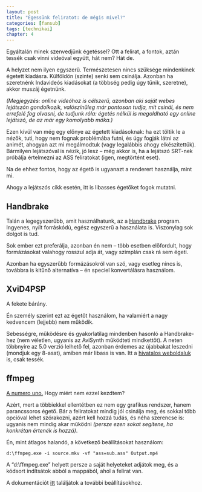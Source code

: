 ```yaml
---
layout: post
title: "Égessünk feliratot: de mégis mivel?"
categories: [fansub]
tags: [technikai]
chapter: 4
---
```


Egyáltalán minek szenvedjünk égetéssel? Ott a felirat, a fontok, aztán tessék csak vinni videóval együtt, hát nem? Hát de.


A helyzet nem ilyen egyszerű. Természetesen nincs szüksége mindenkinek égetett kiadásra. Külföldön (szinte) senki sem csinálja. Azonban ha szeretnénk Indavideós kiadásokat (a többség pedig úgy tűnik, szeretne), akkor muszáj égetnünk.

*(Megjegyzés: online videóhoz is célszerű, azonban aki saját webes lejátszón gondolkozik, valószínűleg már pontosan tudja, mit csinál, és nem errefelé fog olvasni,
de tudjunk róla: égetés nélkül is megoldható egy online lejátszó, de az már egy komolyabb móka.)*


Ezen kívül van még egy előnye az égetett kiadásoknak: ha ezt töltik le a nézők, tuti, hogy nem fognak problémába futni, és úgy fogják látni az animét, ahogyan azt mi megálmodtuk (vagy legalábbis ahogy elkészítettük).
Bármilyen lejátszóval is nézik, jó lesz – még akkor is, ha a lejátszó SRT-nek próbálja értelmezni az ASS feliratokat (igen, megtörtént eset).


Na de ehhez fontos, hogy az égető is ugyanazt a renderert használja, mint mi.

Ahogy a lejátszós cikk esetén, itt is libasses égetőket fogok mutatni.


## Handbrake

Talán a legegyszerűbb, amit használhatunk, az a [Handbrake](https://handbrake.fr/) program. Ingyenes, nyílt forráskódú, egész egyszerű a használata is. Viszonylag sok dolgot is tud.

Sok ember ezt preferálja, azonban én nem – több esetben előfordult, hogy formázásokat valahogy rosszul adja át, vagy szimplán csak rá sem égeti.

Azonban ha egyszerűbb formázásokról van szó, vagy esetleg nincs is, továbbra is kitűnő alternatíva – én speciel konvertálásra használom.


## XviD4PSP

A fekete bárány.

Én személy szerint ezt az égetőt használom, ha valamiért a nagy kedvencem (lejjebb) nem működik.

Sebességre, működésre és gyakorlatilag mindenben hasonló a Handbrake-hez (nem véletlen, ugyanis az AviSynth működteti mindkettőt).
A neten többnyire az 5.0 verzió lelhető fel, azonban érdemes az újabbakat leszedni (mondjuk egy 8-asat), amiben már libass is van. Itt a [hivatalos weboldaluk](https://winnydows.com/en/downloads/) is, csak tessék.


## ffmpeg

[A numero uno.](https://ffmpeg.org/) Hogy miért nem ezzel kezdtem?

Azért, mert a többiekkel ellentétben ez nem egy grafikus rendszer, hanem parancssoros égető. Bár a feliratokat mindig jól csinálja meg, és sokkal több opcióval lehet szórakozni,
azért kell hozzá tudás, és néha szerencse is: ugyanis nem mindig akar működni *(persze ezen sokat segítene, ha konkrétan értenék is hozzá)*.


Én, mint átlagos halandó, a következő beállításokat használom:
	
`d:\ffmpeg.exe -i source.mkv -vf "ass=sub.ass" Output.mp4`


A “d:\ffmpeg.exe” helyett persze a saját helyeteket adjátok meg, és a kódsort indítsátok abból a mappából, ahol a felirat van.


A dokumentációt [itt](https://ffmpeg.org/ffmpeg.html) találjátok a további beállításokhoz.